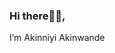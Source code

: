 <h3>Hi there👋🏿,</h3>
<p><align="center">I’m Akinniyi Akinwande</align="center">
    <br>


<!--
**AkinwandeAP/AkinwandeAP** is a ✨ _special_ ✨ repository because its `README.md` (this file) appears on your GitHub profile.

Here are some ideas to get you started:

- 🔭 I’m currently working on ...
- 🌱 I’m currently learning ...
- 👯 I’m looking to collaborate on ...
- 🤔 I’m looking for help with ...
- 💬 Ask me about ...
- 📫 How to reach me: ...
- 😄 Pronouns: ...
- ⚡ Fun fact: ...
-->

